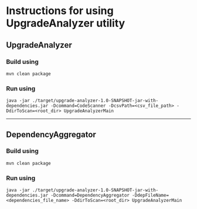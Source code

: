 # Instructions for using UpgradeAnalyzer utility

## UpgradeAnalyzer
### Build using
`mvn clean package`
### Run using
`java -jar ./target/upgrade-analyzer-1.0-SNAPSHOT-jar-with-dependencies.jar -Dcommand=CodeScanner -DcsvPath=<csv_file_path> -DdirToScan=<root_dir> UpgradeAnalyzerMain`

***

## DependencyAggregator
### Build using
`mvn clean package`
### Run using
`java -jar ./target/upgrade-analyzer-1.0-SNAPSHOT-jar-with-dependencies.jar -Dcommand=DependencyAggregator -DdepFileName=<dependencies_file_name> -DdirToScan=<root_dir> UpgradeAnalyzerMain`